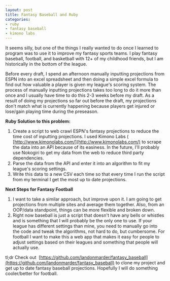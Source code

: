 ```yaml
---
layout: post
title: Fantasy Baseball and Ruby
categories:
- ruby
- fantasy baseball
- kimono labs
---
```


It seems silly, but one of the things I really wanted to do once I learned to program was to use it to improve my fantasy sports teams. I play fantasy baseball, football, and basketball with 12+ of my childhood friends, but I am historically in the bottom of the league.

Before every draft, I spend an afternoon manually inputting projections from ESPN into an excel spreadsheet and then doing a simple excel formula to find out how valuable a player is given my league's scoring system. The process of manually inputting projections takes too long to do it more than once and I usually have time to do this 2-3 weeks before my draft. As a result of doing my projections so far out before the draft, my projections don't match what is currently happening because players get injured or lose/gain playing time during the preseason.

**Ruby Solution to this problem:**
1. Create a script to web crawl ESPN's fantasy projections to reduce the time cost of inputting projections. I used Kimono Labs ( [http://www.kimonolabs.com/](http://www.kimonolabs.com/) to scrape the data into an API because of its easiness. In the future, I'll probably use Nokogiri to get my data from the web to reduce third party dependencies.
2. Parse the data from the API and enter it into an algorithm to fit my league's scoring settings.
3. Write this data to a new CSV each time so that every time I run the script from my terminal I get the most up to date projections.

**Next Steps for Fantasy Football**
1. I want to take a similar approach, but improve upon it. I am going to get projections from multiple sites and average them together. Also, from an OOP/data standpoint, things can be more flexible and broken down.
2. Right now baseball is just a script that doesn't have any bells or whistles and is something that I will probably be the only one to use. If your league has different settings than mine, you need to manually go into the code and tweak the algorithms, not hard to do, but cumbersome. For football I want to make this a web app that makes it easy for people to adjust settings based on their leagues and something that people will actually use.

tl;dr Check out  [https://github.com/landonmarder/fantasy_baseball](https://github.com/landonmarder/fantasy_baseball) to clone my project and get up to date fantasy baseball projections. Hopefully I will do something cooler/better for football.
